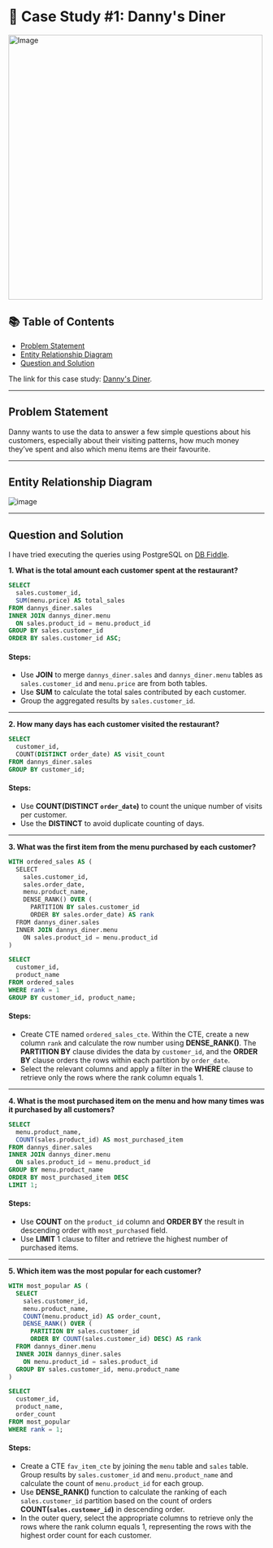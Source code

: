 # 🍜 Case Study #1: Danny's Diner 
<img src="https://user-images.githubusercontent.com/81607668/127727503-9d9e7a25-93cb-4f95-8bd0-20b87cb4b459.png" alt="Image" width="500" height="520">

## 📚 Table of Contents
- [Problem Statement](#problem-statement)
- [Entity Relationship Diagram](#entity-relationship-diagram)
- [Question and Solution](#question-and-solution)

The link for this case study: [Danny's Diner](https://8weeksqlchallenge.com/case-study-1/). 

***

## Problem Statement
Danny wants to use the data to answer a few simple questions about his customers, especially about their visiting patterns, how much money they’ve spent and also which menu items are their favourite. 

***

## Entity Relationship Diagram

![image](https://user-images.githubusercontent.com/81607668/127271130-dca9aedd-4ca9-4ed8-b6ec-1e1920dca4a8.png)

***

## Question and Solution

I have tried executing the queries using PostgreSQL on [DB Fiddle](https://www.db-fiddle.com/f/2rM8RAnq7h5LLDTzZiRWcd/138). 


**1. What is the total amount each customer spent at the restaurant?**

````sql
SELECT 
  sales.customer_id, 
  SUM(menu.price) AS total_sales
FROM dannys_diner.sales
INNER JOIN dannys_diner.menu
  ON sales.product_id = menu.product_id
GROUP BY sales.customer_id
ORDER BY sales.customer_id ASC; 
````

#### Steps:
- Use **JOIN** to merge `dannys_diner.sales` and `dannys_diner.menu` tables as `sales.customer_id` and `menu.price` are from both tables.
- Use **SUM** to calculate the total sales contributed by each customer.
- Group the aggregated results by `sales.customer_id`. 

***

**2. How many days has each customer visited the restaurant?**

````sql
SELECT
  customer_id,
  COUNT(DISTINCT order_date) AS visit_count
FROM dannys_diner.sales
GROUP BY customer_id;
````

#### Steps:
- Use **COUNT(DISTINCT `order_date`)** to count the unique number of visits per customer.
- Use the **DISTINCT** to avoid duplicate counting of days.

***

**3. What was the first item from the menu purchased by each customer?**

````sql
WITH ordered_sales AS (
  SELECT
    sales.customer_id,
    sales.order_date,
    menu.product_name,
    DENSE_RANK() OVER (
      PARTITION BY sales.customer_id
      ORDER BY sales.order_date) AS rank
  FROM dannys_diner.sales
  INNER JOIN dannys_diner.menu
    ON sales.product_id = menu.product_id
)

SELECT
  customer_id,
  product_name
FROM ordered_sales
WHERE rank = 1
GROUP BY customer_id, product_name;
````

#### Steps:
- Create CTE named `ordered_sales_cte`. Within the CTE, create a new column `rank` and calculate the row number using **DENSE_RANK()**. The **PARTITION BY** clause divides the data by `customer_id`, and the **ORDER BY** clause orders the rows within each partition by `order_date`.
- Select the relevant columns and apply a filter in the **WHERE** clause to retrieve only the rows where the rank column equals 1.

***

**4. What is the most purchased item on the menu and how many times was it purchased by all customers?**

````sql
SELECT 
  menu.product_name,
  COUNT(sales.product_id) AS most_purchased_item
FROM dannys_diner.sales
INNER JOIN dannys_diner.menu
  ON sales.product_id = menu.product_id
GROUP BY menu.product_name
ORDER BY most_purchased_item DESC
LIMIT 1;
````

#### Steps:
- Use **COUNT** on the `product_id` column and **ORDER BY** the result in descending order with `most_purchased` field.
- Use **LIMIT** 1 clause to filter and retrieve the highest number of purchased items.

***

**5. Which item was the most popular for each customer?**

````sql
WITH most_popular AS (
  SELECT 
    sales.customer_id, 
    menu.product_name, 
    COUNT(menu.product_id) AS order_count,
    DENSE_RANK() OVER (
      PARTITION BY sales.customer_id 
      ORDER BY COUNT(sales.customer_id) DESC) AS rank
  FROM dannys_diner.menu
  INNER JOIN dannys_diner.sales
    ON menu.product_id = sales.product_id
  GROUP BY sales.customer_id, menu.product_name
)

SELECT 
  customer_id, 
  product_name, 
  order_count
FROM most_popular 
WHERE rank = 1;
````

#### Steps:
- Create a CTE `fav_item_cte` by joining the `menu` table and `sales` table. Group results by `sales.customer_id` and `menu.product_name` and calculate the count of `menu.product_id` for each group. 
- Use **DENSE_RANK()** function to calculate the ranking of each `sales.customer_id` partition based on the count of orders **COUNT(`sales.customer_id`)** in descending order.
- In the outer query, select the appropriate columns to retrieve only the rows where the rank column equals 1, representing the rows with the highest order count for each customer.
